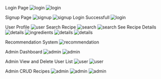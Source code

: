 Login Page
![login](recipepictures/login.png)
![login](recipepictures/mobileresponsivelogin.png)

Signup Page
![signup](recipepictures/signup.png)
![signup](recipepictures/mobileresponsiveregister.png)
Login Successfull
![login](recipepictures/loginsuccessfull.png)

User Profile
![user](recipepictures/userProfile.png)
Search Recipe
![search](recipepictures/SearchRecipe.png)
![search](recipepictures/mobileresponsivesearch.png)
See Recipe Details
![details](recipepictures/Seedetails.png)
![ingredients](<recipepictures/ingredients .png>)
![details](recipepictures/instructions.png)
![details](recipepictures/CleanedIngredients.png)

Recommendation System
![recommendation](<recipepictures/cosinrecommendationsystem .png>)

Admin Dashboard
![admin](recipepictures/admindashboard.png)
![admin](recipepictures/mobileresponsiveadmindashboard.png)

Admin View and Delete User List
![user](recipepictures/userlist.png)
![user](<recipepictures/mobileresponsiveuserlist .png>)

Admin CRUD Recipes
![admin](recipepictures/Adminviewrecipes.png)
![admin](recipepictures/addrecipes.png)
![admin](recipepictures/mobileresponsiveaddrecipe.png)
